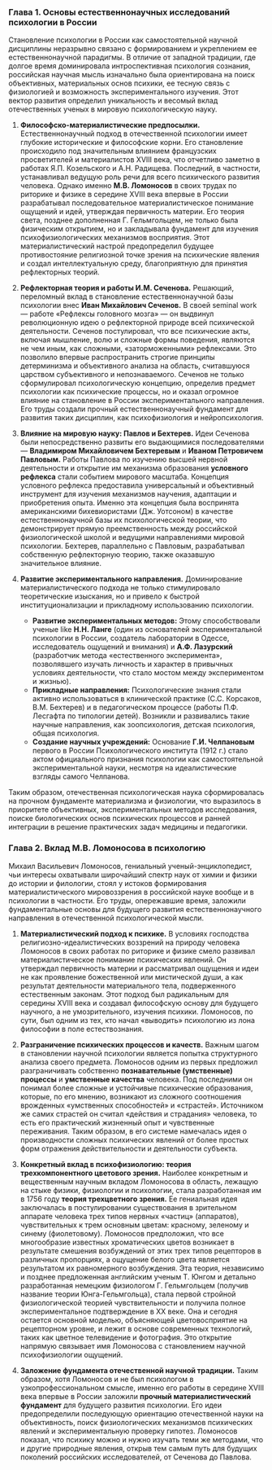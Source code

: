 ### **Глава 1. Основы естественнонаучных исследований психологии в России**

Становление психологии в России как самостоятельной научной дисциплины неразрывно связано с формированием и укреплением ее естественнонаучной парадигмы. В отличие от западной традиции, где долгое время доминировала интроспективная психология сознания, российская научная мысль изначально была ориентирована на поиск объективных, материальных основ психики, ее тесную связь с физиологией и возможность экспериментального изучения. Этот вектор развития определил уникальность и весомый вклад отечественных ученых в мировую психологическую науку.

1.  **Философско-материалистические предпосылки.** Естественнонаучный подход в отечественной психологии имеет глубокие исторические и философские корни. Его становление происходило под значительным влиянием французских просветителей и материалистов XVIII века, что отчетливо заметно в работах Я.П. Козельского и А.Н. Радищева. Последний, в частности, устанавливал ведущую роль речи для всего психического развития человека. Однако именно **М.В. Ломоносов** в своих трудах по риторике и физике в середине XVIII века впервые в России разрабатывал последовательное материалистическое понимание ощущений и идей, утверждая первичность материи. Его теория света, позднее дополненная Г. Гельмгольцем, не только была физическим открытием, но и закладывала фундамент для изучения психофизиологических механизмов восприятия. Этот материалистический настрой предопределил будущее противостояние религиозной точке зрения на психические явления и создал интеллектуальную среду, благоприятную для принятия рефлекторных теорий.

2.  **Рефлекторная теория и работы И.М. Сеченова.** Решающий, переломный вклад в становление естественнонаучной базы психологии внес **Иван Михайлович Сеченов.** В своей seminal work — работе «Рефлексы головного мозга» — он выдвинул революционную идею о рефлекторной природе всей психической деятельности. Сеченов постулировал, что все психические акты, включая мышление, волю и сложные формы поведения, являются не чем иным, как сложными, «заторможенными» рефлексами. Это позволило впервые распространить строгие принципы детерминизма и объективного анализа на область, считавшуюся царством субъективного и непознаваемого. Сеченов не только сформулировал психологическую концепцию, определив предмет психологии как психические процессы, но и оказал огромное влияние на становление в России экспериментального направления. Его труды создали прочный естественнонаучный фундамент для развития таких дисциплин, как психофизиология и нейропсихология.

3.   **Влияние на мировую науку: Павлов и Бехтерев.** Идеи Сеченова были непосредственно развиты его выдающимися последователями — **Владимиром Михайловичем Бехтеревым** и **Иваном Петровичем Павловым.** Работы Павлова по изучению высшей нервной деятельности и открытие им механизма образования **условного рефлекса** стали событием мирового масштаба. Концепция условного рефлекса предоставила универсальный и объективный инструмент для изучения механизмов научения, адаптации и приобретения опыта. Именно эта концепция была воспринята американскими бихевиористами (Дж. Уотсоном) в качестве естественнонаучной базы их психологической теории, что демонстрирует прямую преемственность между российской физиологической школой и ведущими направлениями мировой психологии. Бехтерев, параллельно с Павловым, разрабатывал собственную рефлекторную теорию, также оказавшую значительное влияние.

4.  **Развитие экспериментального направления.** Доминирование материалистического подхода не только стимулировало теоретические изыскания, но и привело к быстрой институционализации и прикладному использованию психологии.
    *   **Развитие экспериментальных методов:** Этому способствовали ученые like **Н.Н. Ланге** (один из основателей экспериментальной психологии в России, создатель лаборатории в Одессе, исследователь ощущений и внимания) и **А.Ф. Лазурский** (разработчик метода «естественного эксперимента», позволявшего изучать личность и характер в привычных условиях деятельности, что стало мостом между экспериментом и жизнью).
    *   **Прикладные направления:** Психологические знания стали активно использоваться в клинической практике (С.С. Корсаков, В.М. Бехтерев) и в педагогическом процессе (работы П.Ф. Лесгафта по типологии детей). Возникли и развивались такие научные направления, как зоопсихология, детская психология, общая психология.
    *   **Создание научных учреждений:** Основание **Г.И. Челпановым** первого в России Психологического института (1912 г.) стало актом официального признания психологии как самостоятельной экспериментальной науки, несмотря на идеалистические взгляды самого Челпанова.

Таким образом, отечественная психологическая наука сформировалась на прочном фундаменте материализма и физиологии, что выразилось в приоритете объективных, экспериментальных методов исследования, поиске биологических основ психических процессов и ранней интеграции в решение практических задач медицины и педагогики.

### **Глава 2. Вклад М.В. Ломоносова в психологию**

Михаил Васильевич Ломоносов, гениальный ученый-энциклопедист, чьи интересы охватывали широчайший спектр наук от химии и физики до истории и филологии, стоял у истоков формирования материалистического мировоззрения в российской науке вообще и в психологии в частности. Его труды, опережавшие время, заложили фундаментальные основы для будущего развития естественнонаучного направления в отечественной психологической мысли.

1.  **Материалистический подход к психике.** В условиях господства религиозно-идеалистических воззрений на природу человека Ломоносов в своих работах по риторике и физике смело развивал материалистическое понимание психических явлений. Он утверждал первичность материи и рассматривал ощущения и идеи не как проявление божественной или мистической души, а как результат деятельности материального тела, подверженного естественным законам. Этот подход был радикальным для середины XVIII века и создавал философскую основу для будущего научного, а не умозрительного, изучения психики. Ломоносов, по сути, был одним из тех, кто начал «выводить» психологию из лона философии в поле естествознания.

2. **Разграничение психических процессов и качеств.** Важным шагом в становлении научной психологии является попытка структурного анализа своего предмета. Ломоносов одним из первых предложил разграничивать собственно **познавательные (умственные) процессы** и **умственные качества** человека. Под последними он понимал более сложные и устойчивые психические образования, которые, по его мнению, возникают из сложного соотношения врожденных «умственных способностей» и «страстей». Источником же самих страстей он считал «действия и страдания» человека, то есть его практический жизненный опыт и чувственные переживания. Таким образом, в его системе намечалась идея о производности сложных психических явлений от более простых форм отражения действительности и деятельности субъекта.

3.  **Конкретный вклад в психофизиологию: теория трехкомпонентного цветового зрения.** Наиболее конкретным и вещественным научным вкладом Ломоносова в область, лежащую на стыке физики, физиологии и психологии, стала разработанная им в 1756 году **теория трехцветного зрения.** Ее гениальная идея заключалась в постулировании существования в зрительном аппарате человека трех типов нервных «частиц» (аппаратов), чувствительных к трем основным цветам: красному, зеленому и синему (фиолетовому). Ломоносов предположил, что все многообразие известных хроматических цветов возникает в результате смешения возбуждений от этих трех типов рецепторов в различных пропорциях, а ощущение белого цвета является результатом их равномерного возбуждения. Эта теория, независимо и позднее предложенная английским ученым Т. Юнгом и детально разработанная немецким физиологом Г. Гельмгольцем (получив название теории Юнга-Гельмгольца), стала первой стройной физиологической теорией чувствительности и получила полное экспериментальное подтверждение в XX веке. Она и сегодня остается основной моделью, объясняющей цветовосприятие на рецепторном уровне, и лежит в основе современных технологий, таких как цветное телевидение и фотография. Это открытие напрямую связывает имя Ломоносова с становлением научной психофизиологии ощущений.

4.  **Заложение фундамента отечественной научной традиции.** Таким образом, хотя Ломоносов и не был психологом в узкопрофессиональном смысле, именно его работы в середине XVIII века впервые в России заложили **прочный материалистический фундамент** для будущего развития психологии. Его идеи предопределили последующую ориентацию отечественной науки на объективность, поиск физиологических механизмов психических явлений и экспериментальную проверку гипотез. Ломоносов показал, что психику можно и нужно изучать теми же методами, что и другие природные явления, открыв тем самым путь для будущих поколений российских исследователей, от Сеченова до Павлова.